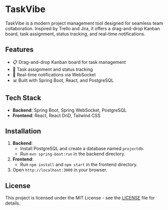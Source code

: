 # TaskVibe

TaskVibe is a modern project management tool designed for seamless team collaboration. Inspired by Trello and Jira, it offers a drag-and-drop Kanban board, task assignment, status tracking, and real-time notifications.

## Features
- 📋 Drag-and-drop Kanban board for task management
- 👥 Task assignment and status tracking
- 🔔 Real-time notifications via WebSocket
- 📊 Built with Spring Boot, React, and PostgreSQL

## Tech Stack
- **Backend**: Spring Boot, Spring WebSocket, PostgreSQL
- **Frontend**: React, React DnD, Tailwind CSS

## Installation
1. **Backend**:
    - Install PostgreSQL and create a database named `projectdb`.
    - Run `mvn spring-boot:run` in the backend directory.
2. **Frontend**:
    - Run `npm install` and `npm start` in the frontend directory.
3. Open `http://localhost:3000` in your browser.

## License
This project is licensed under the MIT License - see the [LICENSE](LICENSE) file for details.